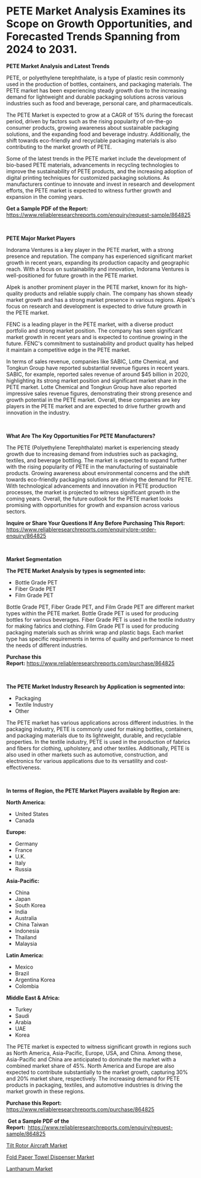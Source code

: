 <p><h1>PETE Market Analysis Examines its Scope on Growth Opportunities, and Forecasted Trends Spanning from 2024 to 2031.</h1></p><p><strong>PETE Market Analysis and Latest Trends</strong></p>
<p><p>PETE, or polyethylene terephthalate, is a type of plastic resin commonly used in the production of bottles, containers, and packaging materials. The PETE market has been experiencing steady growth due to the increasing demand for lightweight and durable packaging solutions across various industries such as food and beverage, personal care, and pharmaceuticals.</p><p>The PETE Market is expected to grow at a CAGR of 15% during the forecast period, driven by factors such as the rising popularity of on-the-go consumer products, growing awareness about sustainable packaging solutions, and the expanding food and beverage industry. Additionally, the shift towards eco-friendly and recyclable packaging materials is also contributing to the market growth of PETE.</p><p>Some of the latest trends in the PETE market include the development of bio-based PETE materials, advancements in recycling technologies to improve the sustainability of PETE products, and the increasing adoption of digital printing techniques for customized packaging solutions. As manufacturers continue to innovate and invest in research and development efforts, the PETE market is expected to witness further growth and expansion in the coming years.</p></p>
<p><strong>Get a Sample PDF of the Report:&nbsp;</strong> <a href="https://www.reliableresearchreports.com/enquiry/request-sample/864825">https://www.reliableresearchreports.com/enquiry/request-sample/864825</a></p>
<p>&nbsp;</p>
<p><strong>PETE Major Market Players</strong></p>
<p><p>Indorama Ventures is a key player in the PETE market, with a strong presence and reputation. The company has experienced significant market growth in recent years, expanding its production capacity and geographic reach. With a focus on sustainability and innovation, Indorama Ventures is well-positioned for future growth in the PETE market.</p><p>Alpek is another prominent player in the PETE market, known for its high-quality products and reliable supply chain. The company has shown steady market growth and has a strong market presence in various regions. Alpek's focus on research and development is expected to drive future growth in the PETE market.</p><p>FENC is a leading player in the PETE market, with a diverse product portfolio and strong market position. The company has seen significant market growth in recent years and is expected to continue growing in the future. FENC's commitment to sustainability and product quality has helped it maintain a competitive edge in the PETE market.</p><p>In terms of sales revenue, companies like SABIC, Lotte Chemical, and Tongkun Group have reported substantial revenue figures in recent years. SABIC, for example, reported sales revenue of around $45 billion in 2020, highlighting its strong market position and significant market share in the PETE market. Lotte Chemical and Tongkun Group have also reported impressive sales revenue figures, demonstrating their strong presence and growth potential in the PETE market. Overall, these companies are key players in the PETE market and are expected to drive further growth and innovation in the industry.</p></p>
<p>&nbsp;</p>
<p><strong>What Are The Key Opportunities For PETE Manufacturers?</strong></p>
<p><p>The PETE (Polyethylene Terephthalate) market is experiencing steady growth due to increasing demand from industries such as packaging, textiles, and beverage bottling. The market is expected to expand further with the rising popularity of PETE in the manufacturing of sustainable products. Growing awareness about environmental concerns and the shift towards eco-friendly packaging solutions are driving the demand for PETE. With technological advancements and innovation in PETE production processes, the market is projected to witness significant growth in the coming years. Overall, the future outlook for the PETE market looks promising with opportunities for growth and expansion across various sectors.</p></p>
<p><strong>Inquire or Share Your Questions If Any Before Purchasing This Report:</strong> <a href="https://www.reliableresearchreports.com/enquiry/pre-order-enquiry/864825">https://www.reliableresearchreports.com/enquiry/pre-order-enquiry/864825</a></p>
<p>&nbsp;</p>
<p><strong>Market Segmentation</strong></p>
<p><strong>The PETE Market Analysis by types is segmented into:</strong></p>
<p><ul><li>Bottle Grade PET</li><li>Fiber Grade PET</li><li>Film Grade PET</li></ul></p>
<p><p>Bottle Grade PET, Fiber Grade PET, and Film Grade PET are different market types within the PETE market. Bottle Grade PET is used for producing bottles for various beverages. Fiber Grade PET is used in the textile industry for making fabrics and clothing. Film Grade PET is used for producing packaging materials such as shrink wrap and plastic bags. Each market type has specific requirements in terms of quality and performance to meet the needs of different industries.</p></p>
<p><strong>Purchase this Report:&nbsp;</strong><a href="https://www.reliableresearchreports.com/purchase/864825">https://www.reliableresearchreports.com/purchase/864825</a></p>
<p>&nbsp;</p>
<p><strong>The PETE Market Industry Research by Application is segmented into:</strong></p>
<p><ul><li>Packaging</li><li>Textile Industry</li><li>Other</li></ul></p>
<p><p>The PETE market has various applications across different industries. In the packaging industry, PETE is commonly used for making bottles, containers, and packaging materials due to its lightweight, durable, and recyclable properties. In the textile industry, PETE is used in the production of fabrics and fibers for clothing, upholstery, and other textiles. Additionally, PETE is also used in other markets such as automotive, construction, and electronics for various applications due to its versatility and cost-effectiveness.</p></p>
<p>&nbsp;</p>
<p><strong>In terms of Region, the PETE Market Players available by Region are:</strong></p>
<p>
    <p> <strong> North America: </strong>
        <ul>
            <li>United States</li>
            <li>Canada</li>
        </ul>
        </p> 
    <p> <strong> Europe: </strong>
        <ul>
            <li>Germany</li>
            <li>France</li>
            <li>U.K.</li>
            <li>Italy</li>
            <li>Russia</li>
        </ul>
        </p> 
    <p> <strong> Asia-Pacific: </strong>
        <ul>
            <li>China</li>
            <li>Japan</li>
            <li>South Korea</li>
            <li>India</li>
            <li>Australia</li>
            <li>China Taiwan</li>
            <li>Indonesia</li>
            <li>Thailand</li>
            <li>Malaysia</li>
        </ul>
        </p> 
    <p> <strong> Latin America: </strong>
        <ul>
            <li>Mexico</li>
            <li>Brazil</li>
            <li>Argentina Korea</li>
            <li>Colombia</li>
        </ul>
        </p> 
    <p> <strong> Middle East & Africa: </strong>
        <ul>
            <li>Turkey</li>
            <li>Saudi</li>
            <li>Arabia</li>
            <li>UAE</li>
            <li>Korea</li>
        </ul>
    </p>
    </p>
<p><p>The PETE market is expected to witness significant growth in regions such as North America, Asia-Pacific, Europe, USA, and China. Among these, Asia-Pacific and China are anticipated to dominate the market with a combined market share of 45%. North America and Europe are also expected to contribute substantially to the market growth, capturing 30% and 20% market share, respectively. The increasing demand for PETE products in packaging, textiles, and automotive industries is driving the market growth in these regions.</p></p>
<p><strong>Purchase this Report: </strong><a href="https://www.reliableresearchreports.com/purchase/864825">https://www.reliableresearchreports.com/purchase/864825</a></p>
<p>&nbsp;<strong>Get a Sample PDF of the Report:&nbsp;&nbsp;</strong><a href="https://www.reliableresearchreports.com/enquiry/request-sample/864825">https://www.reliableresearchreports.com/enquiry/request-sample/864825</a></p>
<p><strong></strong></p>
<p><p><a href="https://view.publitas.com/reportprime-1/tilt-rotor-aircraft-market-furnish-information-about-market-size-market-share-market-dynamics-and-projections-spanning-from-2024-to-2031/">Tilt Rotor Aircraft Market</a></p><p><a href="https://view.publitas.com/reportprime-1/fold-paper-towel-dispenser-market-research-report-unlocks-analysis-on-the-market-financial-status-market-size-and-market-revenue-upto-2031/">Fold Paper Towel Dispenser Market</a></p><p><a href="https://view.publitas.com/reportprime-1/lanthanum-market-size-global-industry-overview-market-segmentation-and-forecast-2024-to-2031/">Lanthanum Market</a></p></p>
